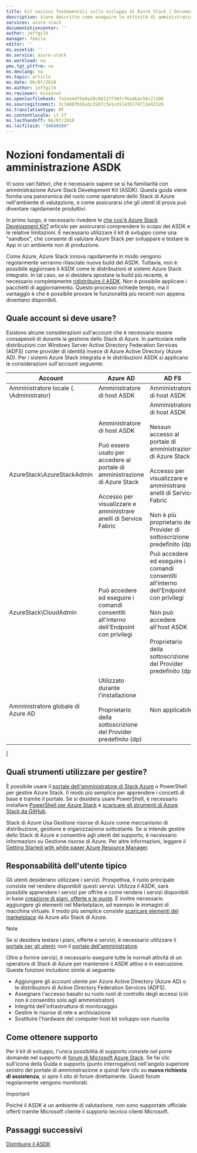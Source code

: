 ```yaml
---
title: Kit nozioni fondamentali sullo sviluppo di Azure Stack | Documenti Microsoft
description: Viene descritto come eseguire le attività di amministrazione di base per Azure Stack Development Kit (ASDK).
services: azure-stack
documentationcenter: ''
author: jeffgilb
manager: femila
editor: ''
ms.assetid: ''
ms.service: azure-stack
ms.workload: na
pms.tgt_pltfrm: na
ms.devlang: na
ms.topic: article
ms.date: 06/07/2018
ms.author: jeffgilb
ms.reviewer: misainat
ms.openlocfilehash: fa2ee4df9a0a28c08237f30fcf6a4bac50c21100
ms.sourcegitcommit: 3c3488fb16a3c3287c3e1cd11435174711e92126
ms.translationtype: MT
ms.contentlocale: it-IT
ms.lasthandoff: 06/07/2018
ms.locfileid: "34849509"
---
```

# <a name="asdk-administration-basics"></a>Nozioni fondamentali di amministrazione ASDK 
Vi sono vari fattori, che è necessario sapere se si ha familiarità con amministrazione Azure Stack Development Kit (ASDK). Questa guida viene fornita una panoramica del ruolo come operatore dello Stack di Azure nell'ambiente di valutazione, e come assicurarsi che gli utenti di prova può diventare rapidamente produttivi.

In primo luogo, è necessario rivedere le [che cos'è Azure Stack Development Kit?](asdk-what-is.md) articolo per assicurarsi comprendere lo scopo del ASDK e le relative limitazioni. È necessario utilizzare il kit di sviluppo come una "sandbox", che consente di valutare Azure Stack per sviluppare e testare le App in un ambiente non di produzione. 

Come Azure, Azure Stack innova rapidamente in modo vengono regolarmente verranno rilasciate nuove build del ASDK. Tuttavia, non è possibile aggiornare il ASDK come le distribuzioni di sistemi Azure Stack integrato. In tal caso, se si desidera spostare la build più recente, è necessario completamente [ridistribuire il ASDK](asdk-redeploy.md). Non è possibile applicare i pacchetti di aggiornamento. Questo processo richiede tempo, ma il vantaggio è che è possibile provare le funzionalità più recenti non appena diventano disponibili. 

## <a name="what-account-should-i-use"></a>Quale account si deve usare?
Esistono alcune considerazioni sull'account che è necessario essere consapevoli di durante la gestione dello Stack di Azure. In particolare nelle distribuzioni con Windows Server Active Directory Federation Services (ADFS) come provider di identità invece di Azure Active Directory (Azure AD). Per i sistemi Azure Stack integrata e le distribuzioni ASDK si applicano le considerazioni sull'account seguente:

|Account|Azure AD|AD FS|
|-----|-----|-----|
|Amministratore locale (. \Administrator)|Amministratore di host ASDK|Amministratore di host ASDK|
|AzureStack\AzureStackAdmin|Amministratore di host ASDK<br><br>Può essere usato per accedere al portale di amministrazione di Azure Stack<br><br>Accesso per visualizzare e amministrare anelli di Service Fabric|Amministratore di host ASDK<br><br>Nessun accesso al portale di amministrazione di Azure Stack<br><br>Accesso per visualizzare e amministrare anelli di Service Fabric<br><br>Non è più proprietario del Provider di sottoscrizione predefinito (dp)|
|AzureStack\CloudAdmin|Può accedere ed eseguire i comandi consentiti all'interno dell'Endpoint con privilegi|Può accedere ed eseguire i comandi consentiti all'interno dell'Endpoint con privilegi<br><br>Non può accedere all'host ASDK<br><br>Proprietario della sottoscrizione del Provider predefinito (dp)|
|Amministratore globale di Azure AD|Utilizzato durante l'installazione<br><br>Proprietario della sottoscrizione del Provider predefinito (dp)|Non applicabile|
|

## <a name="what-tools-do-i-use-to-manage"></a>Quali strumenti utilizzare per gestire?
È possibile usare il [portale dell'amministratore di Stack Azure](https://adminportal.local.azurestack.external) o PowerShell per gestire Azure Stack. Il modo più semplice per apprendere i concetti di base è tramite il portale. Se si desidera usare PowerShell, è necessario installare [PowerShell per Azure Stack](asdk-post-deploy.md#install-azure-stack-powershell) e [scaricare gli strumenti di Azure Stack da GitHub](asdk-post-deploy.md#download-the-azure-stack-tools).

Stack di Azure Usa Gestione risorse di Azure come meccanismo di distribuzione, gestione e organizzazione sottostante. Se si intende gestire dello Stack di Azure e consentire agli utenti del supporto, è necessario informazioni su Gestione risorse di Azure. Per altre informazioni, leggere il [Getting Started with white paper Azure Resource Manager](http://download.microsoft.com/download/E/A/4/EA4017B5-F2ED-449A-897E-BD92E42479CE/Getting_Started_With_Azure_Resource_Manager_white_paper_EN_US.pdf).

## <a name="your-typical-responsibilities"></a>Responsabilità dell'utente tipico
Gli utenti desiderano utilizzare i servizi. Prospettiva, il ruolo principale consiste nel rendere disponibili questi servizi. Utilizza il ASDK, sarà possibile apprendere i servizi per offrire e come rendere i servizi disponibili in base [creazione di piani, offerte e le quote](asdk-offer-services.md). È inoltre necessario aggiungere gli elementi nel Marketplace, ad esempio le immagini di macchina virtuale. Il modo più semplice consiste [scaricare elementi del marketplace](asdk-marketplace-item.md) da Azure allo Stack di Azure.

> [!NOTE]
> Se si desidera testare i piani, offerte e servizi, è necessario utilizzare il [portale per gli utenti](https://portal.local.azurestack.external); non il [portale dell'amministratore](https://adminportal.local.azurestack.external).

Oltre a fornire servizi, è necessario eseguire tutte le normali attività di un operatore di Stack di Azure per mantenere il ASDK attivo e in esecuzione. Queste funzioni includono simile al seguente:
- Aggiungere gli account utente per Azure Active Directory (Azure AD) o le distribuzioni di Active Directory Federation Services (ADFS).
- Assegnare l'accesso basato su ruolo ruoli di controllo degli accessi (ciò non è consentito solo agli amministratori)
- Integrità dell'infrastruttura di monitoraggio
- Gestire le risorse di rete e archiviazione
- Sostituire l'hardware del computer host kit sviluppo non riuscita 

## <a name="where-to-get-support"></a>Come ottenere supporto
Per il kit di sviluppo, l'unica possibilità di supporto consiste nel porre domande nel supporto di [forum di Microsoft Azure Stack](https://social.msdn.microsoft.com/Forums/azure/home?forum=azurestack). Se fai clic sull'icona della Guida e supporto (punto interrogativo) nell'angolo superiore sinistro del portale di amministrazione e quindi fare clic su **nuova richiesta di assistenza**, si apre il sito di forum direttamente. Questi forum regolarmente vengono monitorati. 

> [!IMPORTANT]
> Poiché il ASDK è un ambiente di valutazione, non sono supportate ufficiale offerti tramite Microsoft cliente il supporto tecnico clienti Microsoft.

## <a name="next-steps"></a>Passaggi successivi
[Distribuire il ASDK](asdk-install.md)

